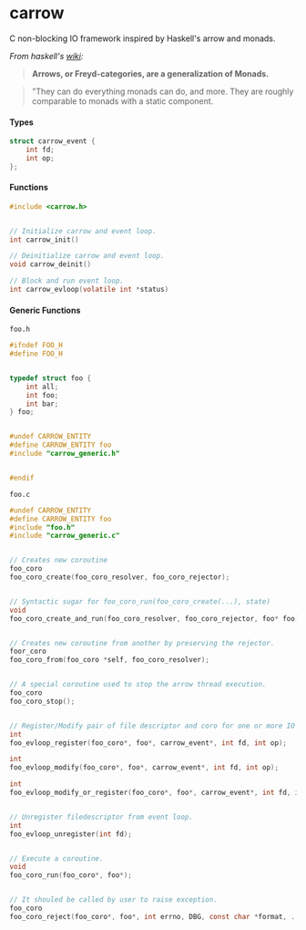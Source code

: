 # carrow

C non-blocking IO framework inspired by Haskell's arrow and monads.

*From haskell's [wiki](https://wiki.haskell.org/Arrow):*
> **Arrows, or Freyd-categories, are a generalization of Monads.**

> "They can do everything monads can do, and more. They are roughly 
> comparable to monads with a static component.


#### Types

```C
struct carrow_event {
    int fd;
    int op;
};
```


#### Functions

```C
#include <carrow.h>


// Initialize carrow and event loop.
int carrow_init()

// Deinitialize carrow and event loop.
void carrow_deinit()

// Block and run event loop.
int carrow_evloop(volatile int *status)
```


#### Generic Functions

`foo.h`

```C
#ifndef FOO_H
#define FOO_H


typedef struct foo {
    int all;
    int foo;
    int bar;
} foo;


#undef CARROW_ENTITY
#define CARROW_ENTITY foo
#include "carrow_generic.h"


#endif
```


`foo.c`

```C
#undef CARROW_ENTITY
#define CARROW_ENTITY foo
#include "foo.h"
#include "carrow_generic.c"


// Creates new coroutine
foo_coro 
foo_coro_create(foo_coro_resolver, foo_coro_rejector); 


// Syntactic sugar for foo_coro_run(foo_coro_create(...), state)
void 
foo_coro_create_and_run(foo_coro_resolver, foo_coro_rejector, foo* foo);


// Creates new coroutine from another by preserving the rejector.
foor_coro 
foo_coro_from(foo_coro *self, foo_coro_resolver);


// A special coroutine used to stop the arrow thread execution.
foo_coro 
foo_coro_stop();


// Register/Modify pair of file descriptor and coro for one or more IO events.
int 
foo_evloop_register(foo_coro*, foo*, carrow_event*, int fd, int op);

int 
foo_evloop_modify(foo_coro*, foo*, carrow_event*, int fd, int op);

int 
foo_evloop_modify_or_register(foo_coro*, foo*, carrow_event*, int fd, int op);


// Unregister filedescriptor from event loop.
int 
foo_evloop_unregister(int fd);


// Execute a coroutine.
void 
foo_coro_run(foo_coro*, foo*);


// It shouled be called by user to raise exception.
foo_coro 
foo_coro_reject(foo_coro*, foo*, int errno, DBG, const char *format, ...);
```
